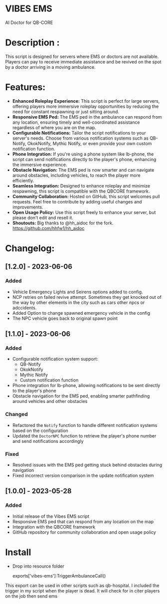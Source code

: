 # VIBES EMS
AI Doctor for QB-CORE

# Description :

This script is designed for servers where EMS or doctors are not available. Players can pay to receive immediate assistance and be revived on the spot by a doctor arriving in a moving ambulance.


# Features:

- **Enhanced Roleplay Experience:** This script is perfect for large servers, offering players more immersive roleplay opportunities by reducing the need for constant respawning or just sitting around.
- **Responsive EMS Ped:** The EMS ped in the ambulance can respond from any location, ensuring timely and well-coordinated assistance regardless of where you are on the map.
- **Configurable Notifications:** Tailor the script notifications to your server's needs. Choose from various notification systems such as QB-Notify, OkokNotify, Mythic Notify, or even provide your own custom notification function.
- **Phone Integration:** If you're using a phone system like lb-phone, the script can send notifications directly to the player's phone, enhancing the immersive experience.
- **Obstacle Navigation:** The EMS ped is now smarter and can navigate around obstacles, including vehicles, to reach the player more efficiently.
- **Seamless Integration:** Designed to enhance roleplay and minimize respawning, this script is compatible with the QBCORE framework.
- **Community Collaboration:** Hosted on GitHub, this script welcomes pull requests. Feel free to contribute by adding useful changes and improvements.
- **Open Usage Policy:** Use this script freely to enhance your server, but please don't edit and resell it.
- **Shoutouts:** Big thanks to @hh_aidoc for the fork. https://github.com/hhfw1/hh_aidoc

# Changelog:

## [1.2.0] - 2023-06-06

### Added
- Vehicle Emergency Lights and Seirens options added to config.  
- NCP retries on failed revive attempt. Sometimes they get knocked out of the way by other elements in the city such as cars other npcs or adccidents.  
- Added Option to change spawned emergency vehicle in the config
- The NPC vehicle goes back to original spawn point


## [1.1.0] - 2023-06-06

### Added
- Configurable notification system support:
  - QB-Notify
  - OkokNotify
  - Mythic Notify
  - Custom notification function
- Phone integration for lb-phone, allowing notifications to be sent directly to the player's phone
- Obstacle navigation for the EMS ped, enabling smarter pathfinding around vehicles and other obstacles

### Changed
- Refactored the `Notify` function to handle different notification systems based on the configuration
- Updated the `DoctorNPC` function to retrieve the player's phone number and send notifications accordingly

### Fixed
- Resolved issues with the EMS ped getting stuck behind obstacles during navigation
- Fixed incorrect version comparison in the update notification system

## [1.0.0] - 2023-05-28

### Added
- Initial release of the Vibes EMS script
- Responsive EMS ped that can respond from any location on the map
- Integration with the QBCORE framework
- GitHub repository for community collaboration and open usage policy

# Install 

- Drop into resource folder 

	exports['vibes-ems']:TriggerAmbulanceCall()

This export can be used in other scripts such as qb-hospital.  I included the trigger in my script when the player is dead.  It will check for in citer players on the job then send ems  